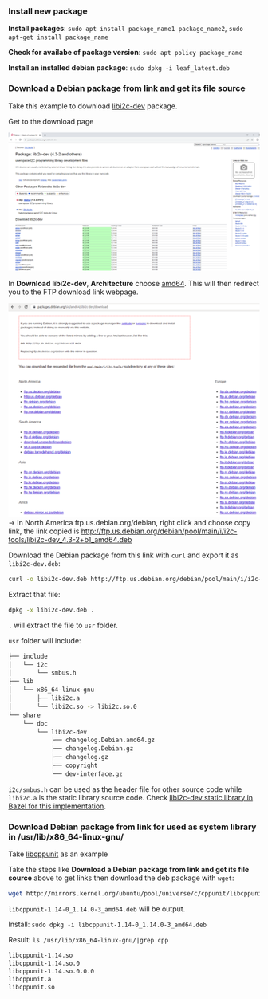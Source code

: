 ### Install new package

**Install packages**: ``sudo apt install package_name1 package_name2``, ``sudo apt-get install package_name``

**Check for availabe of package version**: ``sudo apt policy package_name``

**Install an installed debian package**: ``sudo dpkg -i leaf_latest.deb``

### Download a Debian package from link and get its file source

Take this example to download [libi2c-dev](https://packages.debian.org/sid/libi2c-dev) package.

Get to the download page

![](../Environment/Images/libi2c-dev_download_page.png)

In **Download libi2c-dev**, **Architecture** choose [amd64](https://packages.debian.org/sid/amd64/libi2c-dev/download). This will then redirect you to the FTP download link webpage.

![](../Environment/Images/ftp_download_link.png) -> In North America ftp.us.debian.org/debian, right click and choose copy link, the link copied is http://ftp.us.debian.org/debian/pool/main/i/i2c-tools/libi2c-dev_4.3-2+b1_amd64.deb

Download the Debian package from this link with ``curl`` and export it as ``libi2c-dev.deb``:

```sh
curl -o libi2c-dev.deb http://ftp.us.debian.org/debian/pool/main/i/i2c-tools/libi2c-dev_4.3-2+b1_amd64.deb
```

Extract that file:

```sh
dpkg -x libi2c-dev.deb .
```

``.`` will extract the file to ``usr`` folder.

``usr`` folder will include:

```sh
├── include
│   └── i2c
│       └── smbus.h
├── lib
│   └── x86_64-linux-gnu
│       ├── libi2c.a
│       └── libi2c.so -> libi2c.so.0
└── share
    └── doc
        └── libi2c-dev
            ├── changelog.Debian.amd64.gz
            ├── changelog.Debian.gz
            ├── changelog.gz
            ├── copyright
            └── dev-interface.gz
```

``i2c/smbus.h`` can be used as the header file for other source code while ``libi2c.a`` is the static library source code. Check [libi2c-dev static library in Bazel for this implementation](https://github.com/TranPhucVinh/Linux-Shell/blob/master/Bash%20script/Build%20automation%20tools/Bazel/C%20source%20files.md#static-library).

### Download Debian package from link for used as system library in /usr/lib/x86_64-linux-gnu/

Take [libcppunit](https://packages.ubuntu.com/bionic/libs/libcppunit-1.14-0) as an example

Take the steps like **Download a Debian package from link and get its file source** above to get links then download the deb package with ``wget``:

```sh
wget http://mirrors.kernel.org/ubuntu/pool/universe/c/cppunit/libcppunit-1.14-0_1.14.0-3_amd64.deb
```

``libcppunit-1.14-0_1.14.0-3_amd64.deb`` will be output.

Install: ``sudo dpkg -i libcppunit-1.14-0_1.14.0-3_amd64.deb``

Result: ``ls /usr/lib/x86_64-linux-gnu/|grep cpp``

```
libcppunit-1.14.so
libcppunit-1.14.so.0
libcppunit-1.14.so.0.0.0
libcppunit.a
libcppunit.so
```

